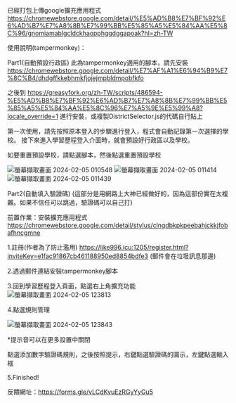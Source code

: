 已經打包上傳google擴充應用程式
https://chromewebstore.google.com/detail/%E5%AD%B8%E7%BF%92%E6%AD%B7%E7%A8%8B%E7%99%BB%E5%85%A5%E5%84%AA%E5%8C%96/gnomiamablgcldckhaopphggdggapoak?hl=zh-TW


使用說明(tampermonkey)：

Part1(自動預設行政區)
此為tampermonkey適用的腳本，請先安裝 https://chromewebstore.google.com/detail/%E7%AF%A1%E6%94%B9%E7%8C%B4/dhdgffkkebhmkfjojejmpbldmpobfkfo

之後到 https://greasyfork.org/zh-TW/scripts/486594-%E5%AD%B8%E7%BF%92%E6%AD%B7%E7%A8%8B%E7%99%BB%E5%85%A5%E5%84%AA%E5%8C%96%E7%A5%9E%E5%99%A8?locale_override=1 進行安裝，或複製DistrictSelector.js的代碼自行貼上

第一次使用，請先按照原本登入的步驟進行登入，程式會自動記錄第一次選擇的學校。
接下來進入學習歷程登入介面時，就會預設好行政區以及學校。

如要重置預設學校，請點選腳本，然後點選重置預設學校

![螢幕擷取畫面 2024-02-05 010548](https://github.com/Benjoe1017/-/assets/108409184/f9f1bb3d-1649-4933-bf2a-e49f6afc88f3)
![螢幕擷取畫面 2024-02-05 011414](https://github.com/Benjoe1017/-/assets/108409184/aeab103e-ef9c-4fbb-9e55-2f6b7d23d469)
![螢幕擷取畫面 2024-02-05 011439](https://github.com/Benjoe1017/-/assets/108409184/b89b7d84-daed-4d44-916a-bdba71b4c580)



Part2(自動填入驗證碼)
(這部分是用網路上大神已經做好的，因為這部份實在太複雜。如果不信任可以跳過，驗證碼可以自己打)

前置作業：安裝擴充應用程式 https://chromewebstore.google.com/detail/stylus/clngdbkpkpeebahjckkjfobafhncgmne

1.註冊(作者為了防止濫用)
https://like996.icu:1205/register.html?inviteKey=e1fac91867cb461188950ed8854bdfe3
(郵件會在垃圾訊息那邊)

2.透過郵件連結安裝tampermonkey腳本

3.回到學習歷程登入頁面，點選右上角擴充功能
![螢幕擷取畫面 2024-02-05 123813](https://github.com/Benjoe1017/DistrictDefaultSelector/assets/108409184/a4dc9fcb-9bf2-4bef-823e-2a2ce64b3ccf)



4.點選規則管理

![螢幕擷取畫面 2024-02-05 123843](https://github.com/Benjoe1017/DistrictDefaultSelector/assets/108409184/7a363850-16a0-44ac-a639-2e1c6b4891e0)


*提示音可以在更多設置中關閉

點選添加數字驗證碼規則，之後按照提示，右鍵點選驗證碼的圖示，左鍵點選輸入框

5.Finished!

反饋網址：https://forms.gle/vLCdKvuEzRGyYyGu5




